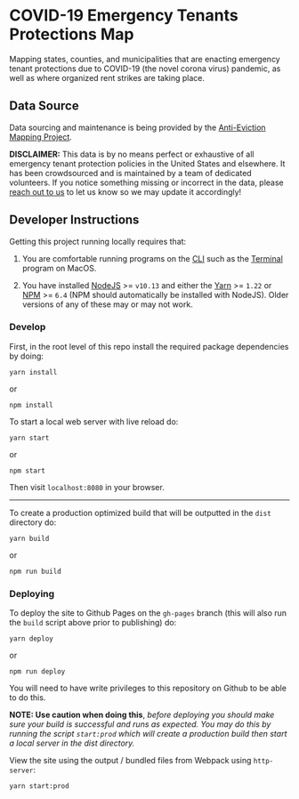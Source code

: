 # COVID-19 Emergency Tenants Protections Map

Mapping states, counties, and municipalities that are enacting emergency tenant protections due to COVID-19 (the novel corona virus) pandemic, as well as where organized rent strikes are taking place.

## Data Source

Data sourcing and maintenance is being provided by the [Anti-Eviction Mapping Project](https://www.antievictionmap.com/).

**DISCLAIMER:** This data is by no means perfect or exhaustive of all emergency tenant protection policies in the United States and elsewhere. It has been crowdsourced and is maintained by a team of dedicated volunteers. If you notice something missing or incorrect in the data, please [reach out to us](mailto:antievictionmap@riseup.net) to let us know so we may update it accordingly!

## Developer Instructions

Getting this project running locally requires that:

1. You are comfortable running programs on the [CLI](https://en.wikipedia.org/wiki/Command-line_interface) such as the [Terminal](https://support.apple.com/guide/terminal/welcome/mac) program on MacOS.

2. You have installed [NodeJS](https://nodejs.org/en/) >= `v10.13` and either the [Yarn](https://yarnpkg.com/) >= `1.22` or [NPM](https://www.npmjs.com/) >= `6.4` (NPM should automatically be installed with NodeJS). Older versions of any of these may or may not work.

### Develop

First, in the root level of this repo install the required package dependencies by doing:

```
yarn install
```

or

```
npm install
```

To start a local web server with live reload do:

```
yarn start
```

or

```
npm start
```

Then visit `localhost:8080` in your browser.

---

To create a production optimized build that will be outputted in the `dist` directory do:

```
yarn build
```

or

```
npm run build
```

### Deploying

To deploy the site to Github Pages on the `gh-pages` branch (this will also run the `build` script above prior to publishing) do:

```
yarn deploy
```

or

```
npm run deploy
```

You will need to have write privileges to this repository on Github to be able to do this.

**NOTE: Use caution when doing this**, *before deploying you should make sure your build is successful and runs as expected. You may do this by running the script `start:prod` which will create a production build then start a local server in the dist directory.*

View the site using the output / bundled files from Webpack using `http-server`:

```
yarn start:prod
```
